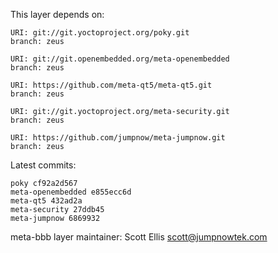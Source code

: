 This layer depends on:

    URI: git://git.yoctoproject.org/poky.git
    branch: zeus

    URI: git://git.openembedded.org/meta-openembedded
    branch: zeus

    URI: https://github.com/meta-qt5/meta-qt5.git
    branch: zeus 

    URI: git://git.yoctoproject.org/meta-security.git
    branch: zeus 

    URI: https://github.com/jumpnow/meta-jumpnow.git
    branch: zeus


Latest commits:

    poky cf92a2d567
    meta-openembedded e855ecc6d
    meta-qt5 432ad2a
    meta-security 27ddb45
    meta-jumpnow 6869932


meta-bbb layer maintainer: Scott Ellis <scott@jumpnowtek.com>
